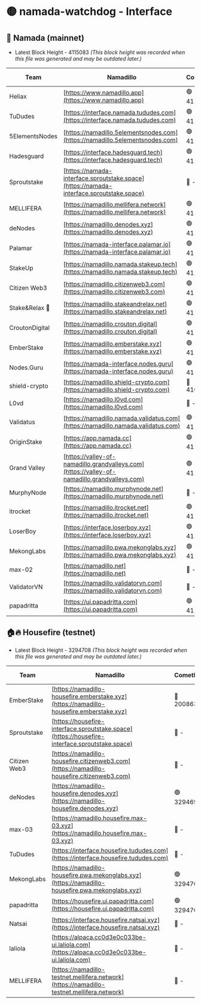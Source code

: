 # 🟡 namada-watchdog - Interface

## 🚀 Namada (mainnet)
- Latest Block Height - 4115083 *(This block height was recorded when this file was generated and may be outdated later.)*

| Team | Namadillo | CometBFT | Indexer | MASP Indexer |
|-|-|-|-|-|
| Heliax | [https://www.namadillo.app](https://www.namadillo.app) | 🟢 4115052 | 🟢 4115052 | 🟡 4114860 |
| TuDudes | [https://interface.namada.tududes.com](https://interface.namada.tududes.com) | 🟢 4115053 | 🟢 4115052 | 🟡 4114860 |
| 5ElementsNodes | [https://namadillo.5elementsnodes.com](https://namadillo.5elementsnodes.com) | 🟢 4115053 | 🟢 4115053 | 🟡 4114860 |
| Hadesguard | [https://interface.hadesguard.tech](https://interface.hadesguard.tech) | 🟢 4115054 | 🟢 4115053 | 🟡 4114860 |
| Sproutstake | [https://namada-interface.sproutstake.space](https://namada-interface.sproutstake.space) | 🔴 - | 🔴 3738134 | 🔴 - |
| MELLIFERA | [https://namadillo.mellifera.network](https://namadillo.mellifera.network) | 🟢 4115058 | 🟢 4115058 | 🔴 3765769 |
| deNodes | [https://namadillo.denodes.xyz](https://namadillo.denodes.xyz) | 🟢 4115058 | 🟢 4115058 | 🟡 4114860 |
| Palamar | [https://namada-interface.palamar.io](https://namada-interface.palamar.io) | 🟢 4115059 | 🟢 4115059 | 🟡 4114860 |
| StakeUp | [https://namadillo.namada.stakeup.tech](https://namadillo.namada.stakeup.tech) | 🟢 4115060 | 🟢 4115060 | 🟡 4114860 |
| Citizen Web3 | [https://namadillo.citizenweb3.com](https://namadillo.citizenweb3.com) | 🟢 4115061 | 🟢 4115060 | 🟡 4114860 |
| Stake&Relax 🦥 | [https://namadillo.stakeandrelax.net](https://namadillo.stakeandrelax.net) | 🟢 4115061 | 🟢 4115061 | 🔴 3765769 |
| CroutonDigital | [https://namadillo.crouton.digital](https://namadillo.crouton.digital) | 🟢 4115062 | 🟢 4115062 | 🟡 4114860 |
| EmberStake | [https://namadillo.emberstake.xyz](https://namadillo.emberstake.xyz) | 🟢 4115063 | 🟢 4115063 | 🟡 4114860 |
| Nodes.Guru | [https://namada-interface.nodes.guru](https://namada-interface.nodes.guru) | 🟢 4115063 | 🟢 4115063 | 🟡 4114860 |
| shield-crypto | [https://namadillo.shield-crypto.com](https://namadillo.shield-crypto.com) | 🔴 4105849 | 🔴 - | 🔴 - |
| L0vd | [https://namadillo.l0vd.com](https://namadillo.l0vd.com) | 🔴 - | 🔴 - | 🔴 - |
| Validatus | [https://namadillo.namada.validatus.com](https://namadillo.namada.validatus.com) | 🟢 4115071 | 🟢 4115071 | 🔴 3819812 |
| OriginStake | [https://app.namada.cc](https://app.namada.cc) | 🟢 4115072 | 🟢 4115072 | 🟡 4114860 |
| Grand Valley | [https://valley-of-namadillo.grandvalleys.com](https://valley-of-namadillo.grandvalleys.com) | 🟢 4115072 | 🟢 4115072 | 🟡 4114860 |
| MurphyNode | [https://namadillo.murphynode.net](https://namadillo.murphynode.net) | 🔴 - | 🔴 - | 🔴 - |
| itrocket | [https://namadillo.itrocket.net](https://namadillo.itrocket.net) | 🟢 4115075 | 🟢 4115075 | 🟡 4114860 |
| LoserBoy | [https://interface.loserboy.xyz](https://interface.loserboy.xyz) | 🟢 4115076 | 🟢 4115076 | 🟡 4114860 |
| MekongLabs | [https://namadillo.pwa.mekonglabs.xyz](https://namadillo.pwa.mekonglabs.xyz) | 🟢 4115076 | 🟢 4115076 | 🟡 4114860 |
| max-02 | [https://namadillo.net](https://namadillo.net) | 🔴 - | 🔴 - | 🔴 - |
| ValidatorVN | [https://namadillo.validatorvn.com](https://namadillo.validatorvn.com) | 🔴 - | 🔴 - | 🔴 - |
| papadritta | [https://ui.papadritta.com](https://ui.papadritta.com) | 🟢 4115083 | 🟢 4115083 | 🟡 4114860 |

## 🏠🔥 Housefire (testnet)
- Latest Block Height - 3294708 *(This block height was recorded when this file was generated and may be outdated later.)*

| Team | Namadillo | CometBFT | Indexer | MASP Indexer |
|-|-|-|-|-|
| EmberStake | [https://namadillo-housefire.emberstake.xyz](https://namadillo-housefire.emberstake.xyz) | 🔴 2008636 | 🔴 - | 🔴 - |
| Sproutstake | [https://housefire-interface.sproutstake.space](https://housefire-interface.sproutstake.space) | 🔴 - | 🔴 - | 🔴 - |
| Citizen Web3 | [https://namadillo-housefire.citizenweb3.com](https://namadillo-housefire.citizenweb3.com) | 🔴 - | 🔴 - | 🔴 - |
| deNodes | [https://namadillo-housefire.denodes.xyz](https://namadillo-housefire.denodes.xyz) | 🟢 3294697 | 🟢 3294697 | 🔴 3289907 |
| max-03 | [https://namadillo.housefire.max-03.xyz](https://namadillo.housefire.max-03.xyz) | 🔴 - | 🔴 - | 🔴 - |
| TuDudes | [https://interface.housefire.tududes.com](https://interface.housefire.tududes.com) | 🔴 - | 🔴 - | 🔴 - |
| MekongLabs | [https://namadillo-housefire.pwa.mekonglabs.xyz](https://namadillo-housefire.pwa.mekonglabs.xyz) | 🟢 3294708 | 🟢 3294708 | 🔴 3289907 |
| papadritta | [https://housefire.ui.papadritta.com](https://housefire.ui.papadritta.com) | 🟢 3294708 | 🟢 3294708 | 🔴 - |
| Natsai | [https://interface.housefire.natsai.xyz](https://interface.housefire.natsai.xyz) | 🔴 - | 🔴 - | 🔴 - |
| laliola | [https://alpaca.cc0d3e0c033be-ui.laliola.com](https://alpaca.cc0d3e0c033be-ui.laliola.com) | 🔴 - | 🔴 - | 🔴 - |
| MELLIFERA | [https://namadillo-testnet.mellifera.network](https://namadillo-testnet.mellifera.network) | 🔴 - | 🔴 2778001 | 🔴 2607259 |

